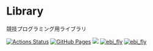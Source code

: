 # Library
競技プログラミング用ライブラリ

[![Actions Status](https://github.com/ebi-fly13/Library/workflows/verify/badge.svg)](https://github.com/ebi-fly13/Library/actions)
[![GitHub Pages](https://img.shields.io/static/v1?label=GitHub+Pages&message=+&color=brightgreen&logo=github)](https://ebi-fly13.github.io/Library/)
 [![](https://img.shields.io/badge/license-CC0_License-blue.svg)](https://github.com/ebi-fly13/Library/blob/main/LICENSE)
[![ebi_fly](https://img.shields.io/endpoint?url=https%3A%2F%2Fatcoder-badges.now.sh%2Fapi%2Fatcoder%2Fjson%2Febi_fly)](https://atcoder.jp/users/ebi_fly)
[![ebi_fly](https://img.shields.io/endpoint?url=https%3A%2F%2Fatcoder-badges.now.sh%2Fapi%2Fcodeforces%2Fjson%2Febi_fly)](https://codeforces.com/profile/ebi_fly)
